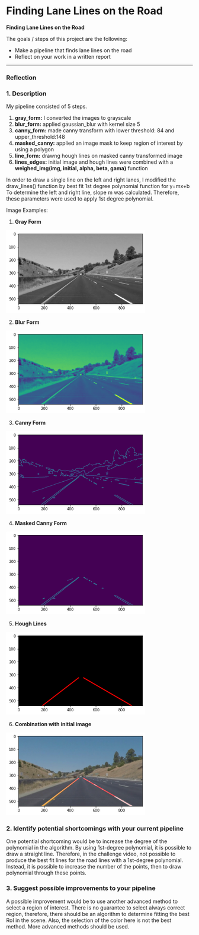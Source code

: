 # **Finding Lane Lines on the Road** 

**Finding Lane Lines on the Road**

The goals / steps of this project are the following:
* Make a pipeline that finds lane lines on the road
* Reflect on your work in a written report


[//]: # (Image References)

[Gray]: ./example_images/gray_form.png "Grayscale"
[Blur]: ./example_images/blur_form.png "Blur"
[Canny]: ./example_images/canny_form.png "Canny"
[MaskedCanny]: ./example_images/masked_canny_form.png "Masked Canny"
[Hough]: ./example_images/hough_lines.png "Hough Lines"
[Combination]: ./example_images/combination.png "Combination"

---

### Reflection

### 1. Description

My pipeline consisted of 5 steps. 
1) **gray_form:** I converted the images to grayscale
2) **blur_form:** applied gaussian_blur with kernel size 5
3) **canny_form:** made canny transform with lower threshold: 84 and upper_threshold:148
4) **masked_canny:** applied an image mask to keep region of interest by using a polygon
5) **line_form:** drawng hough lines on masked canny transformed image 
6) **lines_edges:** initial image and hough lines were combined with a **weighed_img(img, initial, alpha, beta, gama)** function

In order to draw a single line on the left and right lanes, I modified the draw_lines() function by best fit 1st degree polynomial function for y=mx+b 
To determine the left and right line, slope m was calculated. Therefore, these parameters were used to apply 1st degree polynomial. 

Image Examples:
1) **Gray Form**
 
 ![alt text][Gray]

2) **Blur Form**
 
 ![alt text][Blur]

3) **Canny Form**
 
 ![alt text][Canny]

4) **Masked Canny Form**
 
 ![alt text][MaskedCanny]

5) **Hough Lines**
 
![alt text][Hough]

6) **Combination with initial image**
 
 ![alt text][Combination]
 


### 2. Identify potential shortcomings with your current pipeline

One potential shortcoming would be to increase the degree of the polynomial in the algorithm. By using 1st-degree polynomial, it is possible to draw a straight line. Therefore, in the challenge video, not possible to produce the best fit lines for the road lines with a 1st-degree polynomial. Instead, it is possible to increase the number of the points, then to draw polynomial through these points. 

### 3. Suggest possible improvements to your pipeline

A possible improvement would be to use another advanced method to select a region of interest. There is no guarantee to select always correct region, therefore, there should be an algorithm to determine fitting the best RoI in the scene. Also, the selection of the color here is not the best method. More advanced methods should be used. 